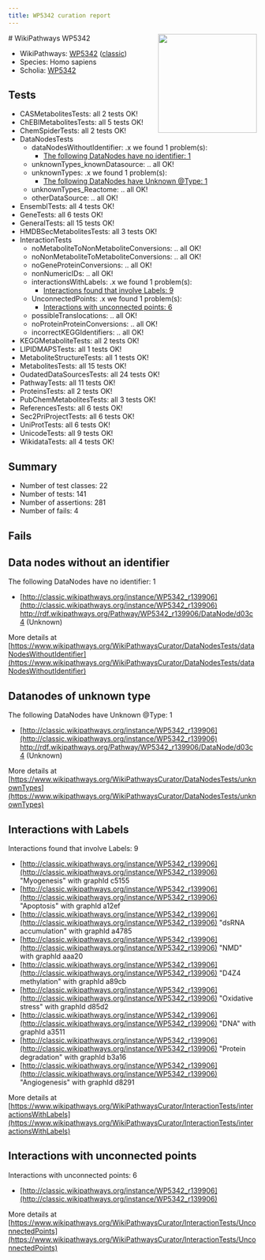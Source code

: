 ```yaml
---
title: WP5342 curation report
---
```


<img style="float: right; width: 200px" src="https://upload.wikimedia.org/wikipedia/commons/thumb/8/83/Wplogo_with_text_500.png/640px-Wplogo_with_text_500.png" />
# WikiPathways WP5342

* WikiPathways: [WP5342](https://wikipathways.org/pathways/WP5342) ([classic](https://classic.wikipathways.org/instance/WP5342))
* Species: Homo sapiens
* Scholia: [WP5342](https://scholia.toolforge.org/wikipathways/WP5342)
## Tests
* CASMetabolitesTests: all 2 tests OK!
* ChEBIMetabolitesTests: all 5 tests OK!
* ChemSpiderTests: all 2 tests OK!
* DataNodesTests
    * dataNodesWithoutIdentifier: .x we found 1 problem(s):
        * [The following DataNodes have no identifier: 1](#d2d32fa0)
    * unknownTypes_knownDatasource: .. all OK!
    * unknownTypes: .x we found 1 problem(s):
        * [The following DataNodes have Unknown @Type: 1](#839973df)
    * unknownTypes_Reactome: .. all OK!
    * otherDataSource: .. all OK!
* EnsemblTests: all 4 tests OK!
* GeneTests: all 6 tests OK!
* GeneralTests: all 15 tests OK!
* HMDBSecMetabolitesTests: all 3 tests OK!
* InteractionTests
    * noMetaboliteToNonMetaboliteConversions: .. all OK!
    * noNonMetaboliteToMetaboliteConversions: .. all OK!
    * noGeneProteinConversions: .. all OK!
    * nonNumericIDs: .. all OK!
    * interactionsWithLabels: .x we found 1 problem(s):
        * [Interactions found that involve Labels: 9](#630d2680)
    * UnconnectedPoints: .x we found 1 problem(s):
        * [Interactions with unconnected points: 6](#35a61ade)
    * possibleTranslocations: .. all OK!
    * noProteinProteinConversions: .. all OK!
    * incorrectKEGGIdentifiers: .. all OK!
* KEGGMetaboliteTests: all 2 tests OK!
* LIPIDMAPSTests: all 1 tests OK!
* MetaboliteStructureTests: all 1 tests OK!
* MetabolitesTests: all 15 tests OK!
* OudatedDataSourcesTests: all 24 tests OK!
* PathwayTests: all 11 tests OK!
* ProteinsTests: all 2 tests OK!
* PubChemMetabolitesTests: all 3 tests OK!
* ReferencesTests: all 6 tests OK!
* Sec2PriProjectTests: all 6 tests OK!
* UniProtTests: all 6 tests OK!
* UnicodeTests: all 9 tests OK!
* WikidataTests: all 4 tests OK!


## Summary

* Number of test classes: 22
* Number of tests: 141
* Number of assertions: 281
* Number of fails: 4

## Fails

<a name="d2d32fa0" />

## Data nodes without an identifier

The following DataNodes have no identifier: 1

* [http://classic.wikipathways.org/instance/WP5342_r139906](http://classic.wikipathways.org/instance/WP5342_r139906) http://rdf.wikipathways.org/Pathway/WP5342_r139906/DataNode/d03c4 (Unknown)


More details at [https://www.wikipathways.org/WikiPathwaysCurator/DataNodesTests/dataNodesWithoutIdentifier](https://www.wikipathways.org/WikiPathwaysCurator/DataNodesTests/dataNodesWithoutIdentifier)

<a name="839973df" />

## Datanodes of unknown type

The following DataNodes have Unknown @Type: 1

* [http://classic.wikipathways.org/instance/WP5342_r139906](http://classic.wikipathways.org/instance/WP5342_r139906) http://rdf.wikipathways.org/Pathway/WP5342_r139906/DataNode/d03c4 (Unknown)


More details at [https://www.wikipathways.org/WikiPathwaysCurator/DataNodesTests/unknownTypes](https://www.wikipathways.org/WikiPathwaysCurator/DataNodesTests/unknownTypes)

<a name="630d2680" />

## Interactions with Labels

Interactions found that involve Labels: 9

* [http://classic.wikipathways.org/instance/WP5342_r139906](http://classic.wikipathways.org/instance/WP5342_r139906) "Myogenesis" with graphId c5155
* [http://classic.wikipathways.org/instance/WP5342_r139906](http://classic.wikipathways.org/instance/WP5342_r139906) "Apoptosis" with graphId a12ef
* [http://classic.wikipathways.org/instance/WP5342_r139906](http://classic.wikipathways.org/instance/WP5342_r139906) "dsRNA accumulation" with graphId a4785
* [http://classic.wikipathways.org/instance/WP5342_r139906](http://classic.wikipathways.org/instance/WP5342_r139906) "NMD" with graphId aaa20
* [http://classic.wikipathways.org/instance/WP5342_r139906](http://classic.wikipathways.org/instance/WP5342_r139906) "D4Z4 methylation" with graphId a89cb
* [http://classic.wikipathways.org/instance/WP5342_r139906](http://classic.wikipathways.org/instance/WP5342_r139906) "Oxidative stress" with graphId d85d2
* [http://classic.wikipathways.org/instance/WP5342_r139906](http://classic.wikipathways.org/instance/WP5342_r139906) "DNA" with graphId a3511
* [http://classic.wikipathways.org/instance/WP5342_r139906](http://classic.wikipathways.org/instance/WP5342_r139906) "Protein degradation" with graphId b3a16
* [http://classic.wikipathways.org/instance/WP5342_r139906](http://classic.wikipathways.org/instance/WP5342_r139906) "Angiogenesis" with graphId d8291


More details at [https://www.wikipathways.org/WikiPathwaysCurator/InteractionTests/interactionsWithLabels](https://www.wikipathways.org/WikiPathwaysCurator/InteractionTests/interactionsWithLabels)

<a name="35a61ade" />

## Interactions with unconnected points

Interactions with unconnected points: 6

* [http://classic.wikipathways.org/instance/WP5342_r139906](http://classic.wikipathways.org/instance/WP5342_r139906)


More details at [https://www.wikipathways.org/WikiPathwaysCurator/InteractionTests/UnconnectedPoints](https://www.wikipathways.org/WikiPathwaysCurator/InteractionTests/UnconnectedPoints)

